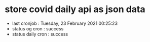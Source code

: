 # store covid daily api as json data

- last cronjob : Tuesday, 23 February 2021 00:25:23
- status og cron : success
- status daily cron : success
      
      